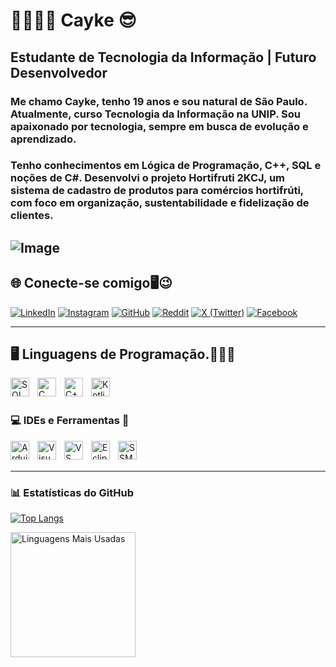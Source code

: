 # 👨🧑🏾‍💻 Cayke 😎

## Estudante de Tecnologia da Informação | Futuro Desenvolvedor

### Me chamo **Cayke**, tenho 19 anos e sou natural de São Paulo. Atualmente, curso **Tecnologia da Informação na UNIP**. Sou apaixonado por tecnologia, sempre em busca de evolução e aprendizado.

### Tenho conhecimentos em **Lógica de Programação**, **C++**, **SQL** e noções de **C#**. Desenvolvi o projeto **Hortifruti 2KCJ**, um sistema de cadastro de produtos para comércios hortifrúti, com foco em organização, sustentabilidade e fidelização de clientes.

![Image](https://github.com/user-attachments/assets/b21ca1e2-2493-46ba-b9fe-b56241eb3011)
---

## 🌐 Conecte-se comigo🖥️😉

[![LinkedIn](https://img.shields.io/badge/LinkedIn-0077B5?style=for-the-badge&logo=linkedin&logoColor=white)](www.linkedin.com/in/cayke-cardoso-vilani-santos-08b365292)
[![Instagram](https://img.shields.io/badge/Instagram-E4405F?style=for-the-badge&logo=instagram&logoColor=white)](hhttps://www.instagram.com/cayke_cardoso_/)
[![GitHub](https://img.shields.io/badge/GitHub-000000?style=for-the-badge&logo=github&logoColor=white)](https://github.com/seu-usuario-aqui)
[![Reddit](https://img.shields.io/badge/Reddit-FF4500?style=for-the-badge&logo=reddit&logoColor=white)](https://www.reddit.com/user/seu-usuario-aqui)
[![X (Twitter)](https://img.shields.io/badge/X-1DA1F2?style=for-the-badge&logo=x&logoColor=white)](https://twitter.com/seu-usuario-aqui)
[![Facebook](https://img.shields.io/badge/Facebook-1877F2?style=for-the-badge&logo=facebook&logoColor=white)](https://www.facebook.com/seu-usuario-aqui)


---



## 🖥️ Linguagens de Programação.🔎🔎😇

<img 
    align="left" 
    alt="SQL" 
    title="SQL" 
    width="30px" 
    style="padding-right: 10px;" 
    src="https://cdn.jsdelivr.net/gh/devicons/devicon/icons/mysql/mysql-original.svg" 
/>
<img 
    align="left" 
    alt="C" 
    title="C" 
    width="30px" 
    style="padding-right: 10px;" 
    src="https://cdn.jsdelivr.net/gh/devicons/devicon/icons/c/c-original.svg" 
/>
<img 
    align="left" 
    alt="C++" 
    title="C++" 
    width="30px" 
    style="padding-right: 10px;" 
    src="https://cdn.jsdelivr.net/gh/devicons/devicon/icons/cplusplus/cplusplus-original.svg" 
/>
<img 
    align="left" 
    alt="Kotlin" 
    title="Kotlin" 
    width="30px" 
    style="padding-right: 10px;" 
    src="https://cdn.jsdelivr.net/gh/devicons/devicon/icons/kotlin/kotlin-original.svg" 
/>

<br/><br/>

### 💻 IDEs e Ferramentas 👀

<img 
    align="left" 
    alt="Arduino" 
    title="Arduino" 
    width="30px" 
    style="padding-right: 10px;" 
    src="https://cdn.jsdelivr.net/gh/devicons/devicon/icons/arduino/arduino-original.svg" 
/>

<img 
    align="left" 
    alt="Visual Studio" 
    title="Visual Studio" 
    width="30px" 
    style="padding-right: 10px;" 
    src="https://cdn.jsdelivr.net/gh/devicons/devicon/icons/visualstudio/visualstudio-plain.svg" 
/>
<img 
    align="left" 
    alt="VS Code" 
    title="Visual Studio Code" 
    width="30px" 
    style="padding-right: 10px;" 
    src="https://cdn.jsdelivr.net/gh/devicons/devicon/icons/vscode/vscode-original.svg" 
/>
<img 
    align="left" 
    alt="Eclipse" 
    title="Eclipse" 
    width="30px" 
    style="padding-right: 10px;" 
    src="https://cdn.jsdelivr.net/gh/devicons/devicon/icons/eclipse/eclipse-original.svg" 
/>
<img 
    align="left" 
    alt="SSMS" 
    title="SQL Server Management Studio" 
    width="30px" 
    style="padding-right: 10px;" 
    src="https://img.icons8.com/color/48/000000/sql.png" 
/>

<br/><br/>

---

### 📊 Estatísticas do GitHub

[![Top Langs](https://github-readme-stats.vercel.app/api/top-langs/?username=caykeprojects&layout=donut&theme=tokyonight)](https://github.com/anuraghazra/github-readme-stats)



  <img 
    align="left" 
    alt="Linguagens Mais Usadas" 
    height="200" 
    src="https://github-readme-stats.vercel.app/api/top-langs/?username=caykeprojects&theme=tokyonight&layout=compact&custom_title=Tecnologias&langs_count=9" 
  />
</p>

